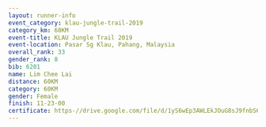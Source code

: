 ```yaml
---
layout: runner-info 
event_category: klau-jungle-trail-2019 
category_km: 60KM 
event-title: KLAU Jungle Trail 2019 
event-location: Pasar Sg Klau, Pahang, Malaysia 
overall_rank: 33
gender_rank: 8
bib: 6201
name: Lim Chee Lai
distance: 60KM
category: 60KM
gender: Female
finish: 11-23-00
certificate: https-//drive.google.com/file/d/1yS6wEp3AWLEkJOuG8sJ9fnbS6BLyLxr6/view?usp=sharing
---
```

